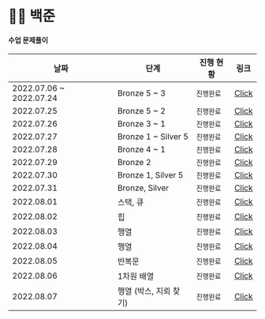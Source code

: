 # 🧑‍💻 백준

#### **수업 문제풀이**

| 날짜                    | 단계                   | 진행 현황  | 링크                                                         |
| ----------------------- | ---------------------- | ---------- | ------------------------------------------------------------ |
| 2022.07.06 ~ 2022.07.24 | Bronze 5 ~ 3           | `진행완료` | [Click](https://github.com/jejoonlee/baekjoon/tree/master/20220706_20220724) |
| 2022.07.25              | Bronze 5 ~ 2           | `진행완료` | [Click](https://github.com/jejoonlee/baekjoon/tree/master/20220725) |
| 2022.07.26              | Bronze 3 ~ 1           | `진행완료` | [Click](https://github.com/jejoonlee/baekjoon/tree/master/20220726) |
| 2022.07.27              | Bronze 1 ~ Silver 5    | `진행완료` | [Click](https://github.com/jejoonlee/baekjoon/tree/master/20220727) |
| 2022.07.28              | Bronze 4 ~ 1           | `진행완료` | [Click](https://github.com/jejoonlee/baekjoon/tree/master/20220728) |
| 2022.07.29              | Bronze 2               | `진행완료` | [Click](https://github.com/jejoonlee/baekjoon/tree/master/20220729) |
| 2022.07.30              | Bronze 1, Silver 5     | `진행완료` | [Click](https://github.com/jejoonlee/baekjoon/tree/master/20220730) |
| 2022.07.31              | Bronze, Silver         | `진행완료` | [Click](https://github.com/jejoonlee/baekjoon/tree/master/20220731) |
| 2022.08.01              | 스택, 큐               | `진행완료` | [Click](https://github.com/jejoonlee/baekjoon/tree/master/20220801) |
| 2022.08.02              | 힙                     | `진행완료` | [Click](https://github.com/jejoonlee/baekjoon/tree/master/20220802) |
| 2022.08.03              | 행열                   | `진행완료` | [Click](https://github.com/jejoonlee/baekjoon/tree/master/20220803) |
| 2022.08.04              | 행열                   | `진행완료` | [Click](https://github.com/jejoonlee/baekjoon/tree/master/20220804) |
| 2022.08.05              | 반복문                 | `진행완료` | [Click](https://github.com/jejoonlee/baekjoon/tree/master/20220805) |
| 2022.08.06              | 1차원 배열             | `진행완료` | [Click](https://github.com/jejoonlee/baekjoon/tree/master/20220806) |
| 2022.08.07              | 행열 (박스, 지뢰 찾기) | `진행완료` | [Click](https://github.com/jejoonlee/baekjoon/tree/master/20220807) |

